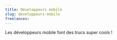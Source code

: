 ```yaml
---
title: Développeurs mobile
slug: developpeurs-mobile
freelances:
---
```


Les développeurs mobile font des trucs super cools !

